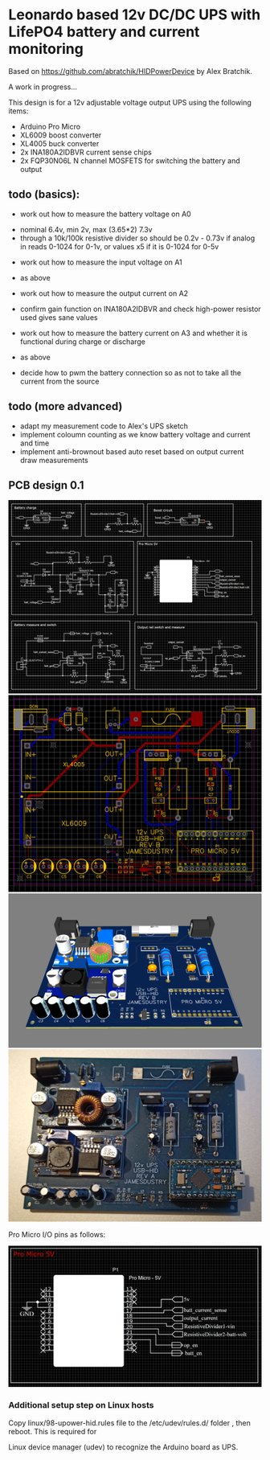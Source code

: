 # Leonardo based 12v DC/DC UPS with LifePO4 battery and current monitoring

Based on https://github.com/abratchik/HIDPowerDevice by Alex Bratchik.

A work in progress... 

This design is for a 12v adjustable voltage output UPS using the following items:

* Arduino Pro Micro
* XL6009 boost converter
* XL4005 buck converter
* 2x INA180A2IDBVR current sense chips
* 2x FQP30N06L N channel MOSFETS for switching the battery and output

## todo (basics):

* work out how to measure the battery voltage on A0
- nominal 6.4v, min 2v, max (3.65*2) 7.3v
- through a 10k/100k resistive divider so should be 0.2v - 0.73v if analog in reads 0-1024 for 0-1v, or values x5 if it is 0-1024 for 0-5v

* work out how to measure the input voltage on A1
- as above

* work out how to measure the output current on A2
- confirm gain function on INA180A2IDBVR and check high-power resistor used gives sane values

* work out how to measure the battery current on A3 and whether it is functional during charge or discharge
- as above

* decide how to pwm the battery connection so as not to take all the current from the source

## todo (more advanced)

* adapt my measurement code to Alex's UPS sketch
* implement coloumn counting as we know battery voltage and current and time
* implement anti-brownout based auto reset based on output current draw measurements

## PCB design 0.1

![Schematic](https://github.com/blackandwhitetux/JamesUPS/blob/master/pcb_design/schematic.png)
![Gerber render 2D](https://github.com/blackandwhitetux/JamesUPS/blob/master/pcb_design/gerber_render.png)
![PCB Render 3D](https://github.com/blackandwhitetux/JamesUPS/blob/master/pcb_design/board_render.png)
![Board photo](https://github.com/blackandwhitetux/JamesUPS/blob/master/pcb_design/serial_number_0001.jpg)

Pro Micro I/O pins as follows:

![MCU Pinouts](https://github.com/blackandwhitetux/JamesUPS/blob/master/pcb_design/mcu_pinout.png)


### Additional setup step on Linux hosts

Copy linux/98-upower-hid.rules file to the /etc/udev/rules.d/ folder , then reboot. This is required for

Linux device manager (udev) to recognize the Arduino board as UPS. 
